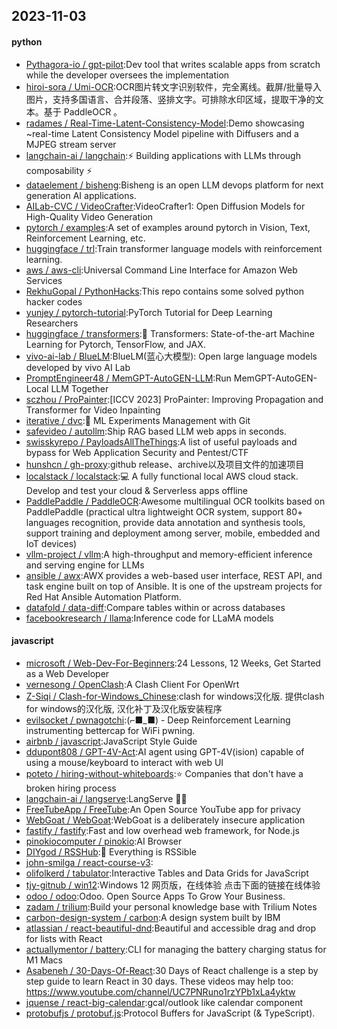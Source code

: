 ## 2023-11-03

#### python
* [Pythagora-io / gpt-pilot](https://github.com/Pythagora-io/gpt-pilot):Dev tool that writes scalable apps from scratch while the developer oversees the implementation
* [hiroi-sora / Umi-OCR](https://github.com/hiroi-sora/Umi-OCR):OCR图片转文字识别软件，完全离线。截屏/批量导入图片，支持多国语言、合并段落、竖排文字。可排除水印区域，提取干净的文本。基于 PaddleOCR 。
* [radames / Real-Time-Latent-Consistency-Model](https://github.com/radames/Real-Time-Latent-Consistency-Model):Demo showcasing ~real-time Latent Consistency Model pipeline with Diffusers and a MJPEG stream server
* [langchain-ai / langchain](https://github.com/langchain-ai/langchain):⚡ Building applications with LLMs through composability ⚡
* [dataelement / bisheng](https://github.com/dataelement/bisheng):Bisheng is an open LLM devops platform for next generation AI applications.
* [AILab-CVC / VideoCrafter](https://github.com/AILab-CVC/VideoCrafter):VideoCrafter1: Open Diffusion Models for High-Quality Video Generation
* [pytorch / examples](https://github.com/pytorch/examples):A set of examples around pytorch in Vision, Text, Reinforcement Learning, etc.
* [huggingface / trl](https://github.com/huggingface/trl):Train transformer language models with reinforcement learning.
* [aws / aws-cli](https://github.com/aws/aws-cli):Universal Command Line Interface for Amazon Web Services
* [RekhuGopal / PythonHacks](https://github.com/RekhuGopal/PythonHacks):This repo contains some solved python hacker codes
* [yunjey / pytorch-tutorial](https://github.com/yunjey/pytorch-tutorial):PyTorch Tutorial for Deep Learning Researchers
* [huggingface / transformers](https://github.com/huggingface/transformers):🤗 Transformers: State-of-the-art Machine Learning for Pytorch, TensorFlow, and JAX.
* [vivo-ai-lab / BlueLM](https://github.com/vivo-ai-lab/BlueLM):BlueLM(蓝心大模型): Open large language models developed by vivo AI Lab
* [PromptEngineer48 / MemGPT-AutoGEN-LLM](https://github.com/PromptEngineer48/MemGPT-AutoGEN-LLM):Run MemGPT-AutoGEN-Local LLM Together
* [sczhou / ProPainter](https://github.com/sczhou/ProPainter):[ICCV 2023] ProPainter: Improving Propagation and Transformer for Video Inpainting
* [iterative / dvc](https://github.com/iterative/dvc):🦉 ML Experiments Management with Git
* [safevideo / autollm](https://github.com/safevideo/autollm):Ship RAG based LLM web apps in seconds.
* [swisskyrepo / PayloadsAllTheThings](https://github.com/swisskyrepo/PayloadsAllTheThings):A list of useful payloads and bypass for Web Application Security and Pentest/CTF
* [hunshcn / gh-proxy](https://github.com/hunshcn/gh-proxy):github release、archive以及项目文件的加速项目
* [localstack / localstack](https://github.com/localstack/localstack):💻 A fully functional local AWS cloud stack. Develop and test your cloud & Serverless apps offline
* [PaddlePaddle / PaddleOCR](https://github.com/PaddlePaddle/PaddleOCR):Awesome multilingual OCR toolkits based on PaddlePaddle (practical ultra lightweight OCR system, support 80+ languages recognition, provide data annotation and synthesis tools, support training and deployment among server, mobile, embedded and IoT devices)
* [vllm-project / vllm](https://github.com/vllm-project/vllm):A high-throughput and memory-efficient inference and serving engine for LLMs
* [ansible / awx](https://github.com/ansible/awx):AWX provides a web-based user interface, REST API, and task engine built on top of Ansible. It is one of the upstream projects for Red Hat Ansible Automation Platform.
* [datafold / data-diff](https://github.com/datafold/data-diff):Compare tables within or across databases
* [facebookresearch / llama](https://github.com/facebookresearch/llama):Inference code for LLaMA models

#### javascript
* [microsoft / Web-Dev-For-Beginners](https://github.com/microsoft/Web-Dev-For-Beginners):24 Lessons, 12 Weeks, Get Started as a Web Developer
* [vernesong / OpenClash](https://github.com/vernesong/OpenClash):A Clash Client For OpenWrt
* [Z-Siqi / Clash-for-Windows_Chinese](https://github.com/Z-Siqi/Clash-for-Windows_Chinese):clash for windows汉化版. 提供clash for windows的汉化版, 汉化补丁及汉化版安装程序
* [evilsocket / pwnagotchi](https://github.com/evilsocket/pwnagotchi):(⌐■_■) - Deep Reinforcement Learning instrumenting bettercap for WiFi pwning.
* [airbnb / javascript](https://github.com/airbnb/javascript):JavaScript Style Guide
* [ddupont808 / GPT-4V-Act](https://github.com/ddupont808/GPT-4V-Act):AI agent using GPT-4V(ision) capable of using a mouse/keyboard to interact with web UI
* [poteto / hiring-without-whiteboards](https://github.com/poteto/hiring-without-whiteboards):⭐️ Companies that don't have a broken hiring process
* [langchain-ai / langserve](https://github.com/langchain-ai/langserve):LangServe 🦜️🏓
* [FreeTubeApp / FreeTube](https://github.com/FreeTubeApp/FreeTube):An Open Source YouTube app for privacy
* [WebGoat / WebGoat](https://github.com/WebGoat/WebGoat):WebGoat is a deliberately insecure application
* [fastify / fastify](https://github.com/fastify/fastify):Fast and low overhead web framework, for Node.js
* [pinokiocomputer / pinokio](https://github.com/pinokiocomputer/pinokio):AI Browser
* [DIYgod / RSSHub](https://github.com/DIYgod/RSSHub):🍰 Everything is RSSible
* [john-smilga / react-course-v3](https://github.com/john-smilga/react-course-v3):
* [olifolkerd / tabulator](https://github.com/olifolkerd/tabulator):Interactive Tables and Data Grids for JavaScript
* [tjy-gitnub / win12](https://github.com/tjy-gitnub/win12):Windows 12 网页版，在线体验 点击下面的链接在线体验
* [odoo / odoo](https://github.com/odoo/odoo):Odoo. Open Source Apps To Grow Your Business.
* [zadam / trilium](https://github.com/zadam/trilium):Build your personal knowledge base with Trilium Notes
* [carbon-design-system / carbon](https://github.com/carbon-design-system/carbon):A design system built by IBM
* [atlassian / react-beautiful-dnd](https://github.com/atlassian/react-beautiful-dnd):Beautiful and accessible drag and drop for lists with React
* [actuallymentor / battery](https://github.com/actuallymentor/battery):CLI for managing the battery charging status for M1 Macs
* [Asabeneh / 30-Days-Of-React](https://github.com/Asabeneh/30-Days-Of-React):30 Days of React challenge is a step by step guide to learn React in 30 days. These videos may help too: https://www.youtube.com/channel/UC7PNRuno1rzYPb1xLa4yktw
* [jquense / react-big-calendar](https://github.com/jquense/react-big-calendar):gcal/outlook like calendar component
* [protobufjs / protobuf.js](https://github.com/protobufjs/protobuf.js):Protocol Buffers for JavaScript (& TypeScript).
